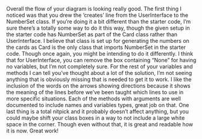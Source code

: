 Overall the flow of your diagram is looking really good. The first thing I 
noticed was that you drew the ‘creates’ line from the UserInterface to the 
NumberSet class. If you’re doing it a bit different than the starter code, I’m 
sure there’s a totally some way to do it this way, though the given setup in 
the starter code has NumberSet as part of the Card class rather than 
UserInterface. I believe that class is set up for generating the numbers on the
 cards as Card is the only class that imports NumberSet in the starter code. 
Though once again, you might be intending to do it differently. I think that 
for UserInterface, you can remove the box containing “None” for having no 
variables, but I’m not completely sure. For the rest of your variables and 
methods I can tell you’ve thought about a lot of the solution, I’m not seeing 
anything that is obviously missing that is needed to get it to work. I like the 
inclusion of the words on the arrows showing directions because it shows the 
meaning of the lines before we’ve been taught which lines to use in more 
specific situations. Each of the methods with arguments are well documented to 
include names and variables types, great job on that. One last thing is a total 
nitpick and it probably doesn’t affect anything, but you could maybe shift your 
class boxes in a way to not include a large white space in the corner. Though 
even without that, it is great and readable how it is now. Great work!


